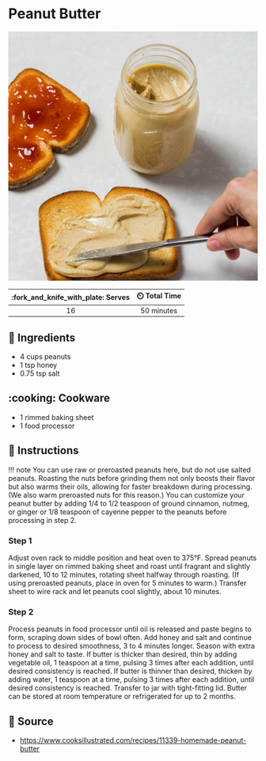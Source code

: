 # Peanut Butter

![Peanut Butter](../assets/images/peanut-butter.jpg)

| :fork_and_knife_with_plate: Serves | :timer_clock: Total Time |
|:----------------------------------:|:-----------------------: |
| 16 | 50 minutes |

## :salt: Ingredients

- 4 cups peanuts
- 1 tsp honey
- 0.75 tsp salt

## :cooking: Cookware

- 1 rimmed baking sheet
- 1 food processor

## :pencil: Instructions

!!! note
    You can use raw or preroasted peanuts here, but do not use salted peanuts. Roasting the nuts before grinding them not
    only boosts their flavor but also warms their oils, allowing for faster breakdown during processing. (We also warm
    preroasted nuts for this reason.) You can customize your peanut butter by adding 1/4 to 1/2 teaspoon of ground cinnamon,
    nutmeg, or ginger or 1/8 teaspoon of cayenne pepper to the peanuts before processing in step 2.

### Step 1

Adjust oven rack to middle position and heat oven to 375°F. Spread peanuts in single layer on rimmed baking sheet and
roast until fragrant and slightly darkened, 10 to 12 minutes, rotating sheet halfway through roasting. (If using
preroasted peanuts, place in oven for 5 minutes to warm.) Transfer sheet to wire rack and let peanuts cool slightly,
about 10 minutes.

### Step 2

Process peanuts in food processor until oil is released and paste begins to form, scraping down sides of bowl often. Add
honey and salt and continue to process to desired smoothness, 3 to 4 minutes longer. Season with extra honey and salt to
taste. If butter is thicker than desired, thin by adding vegetable oil, 1 teaspoon at a time, pulsing 3 times after each
addition, until desired consistency is reached. If butter is thinner than desired, thicken by adding water, 1 teaspoon
at a time, pulsing 3 times after each addition, until desired consistency is reached. Transfer to jar with tight-fitting
lid. Butter can be stored at room temperature or refrigerated for up to 2 months.

## :link: Source

- <https://www.cooksillustrated.com/recipes/11339-homemade-peanut-butter>
